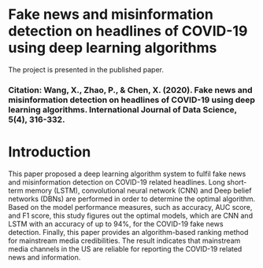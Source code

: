 # Fake news and misinformation detection on headlines of COVID-19 using deep learning algorithms
The project is presented in the published paper. 
### Citation: Wang, X., Zhao, P., & Chen, X. (2020). Fake news and misinformation detection on headlines of COVID-19 using deep learning algorithms. International Journal of Data Science, 5(4), 316-332.
# Introduction
This paper proposed a deep learning algorithm system to fulfil fake news and misinformation detection on COVID-19 related headlines. Long short-term memory (LSTM), convolutional neural network (CNN) and Deep belief networks (DBNs) are performed in order to determine the optimal algorithm. Based on the model performance measures, such as accuracy, AUC score, and F1 score, this study figures out the optimal models, which are CNN and LSTM with an accuracy of up to 94%, for the COVID-19 fake news detection. Finally, this paper provides an algorithm-based ranking method for mainstream media credibilities. The result indicates that mainstream media channels in the US are reliable for reporting the COVID-19 related news and information.
